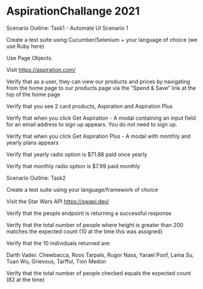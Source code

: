 # AspirationChallange 2021

Scenario Outline: Task1 - Automate UI Scenario 1

Create a test suite using Cucumber/Selenium + your language of choice (we use Ruby here)

Use Page Objects.

Visit 
https://aspiration.com/

Verify that as a user, they can view our products and prices by navigating from the home page to our products page via the “Spend & Save” link at the top of the home page

Verify that you see 2 card products, Aspiration and Aspiration Plus

Verify that when you click Get Aspiration - A modal containing an input field for an email address to sign up appears. You
do not need to sign up.

Verify that when you click Get Aspiration Plus - A modal with monthly and yearly plans appears

Verify that yearly radio option is $71.88 paid once yearly

Verify that monthly radio option is $7.99 paid monthly

Scenario Outline: Task2

Create a test suite using your language/framework of choice


Visit the Star Wars API
https://swapi.dev/

Verify that the 
people endpoint is returning a successful response

Verify that the total number of people where height is greater than
200 matches the expected count (10 at the time this was assigned)

Verify that the 10 individuals returned are:

Darth Vader. Chewbacca, Roos Tarpals, Rugor Nass, Yarael Poof, Lama Su, Tuan Wu, Grievous, Tarfful, Tion Medon

Verify that the total number of people checked equals the expected count (82 at the time)